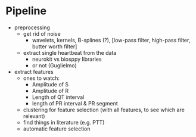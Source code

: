 # Pipeline

- preprocessing
  - get rid of noise
    - wavelets, kernels, B-splines (?), [low-pass filter, high-pass filter, butter worth filter]
  - extract single heartbeat from the data
    - neurokit vs biosppy libraries
    - or not (Guglielmo)
- extract features
    - ones to watch:
        - Amplitude of S
        - Amplitude of R
        - Length of QT interval
        - length of PR interval & PR segment
    - clustering for feature selection (with all features, to see which are relevant)
    - find things in literature (e.g. PTT)
    - automatic feature selection
    
